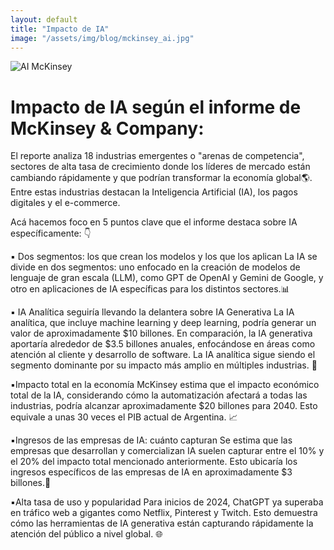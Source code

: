 ```yaml
---
layout: default
title: "Impacto de IA"
image: "/assets/img/blog/mckinsey_ai.jpg"
---
```

<img src="{{ '/assets/img/blog/mckinsey_ai.jpg' | absolute_url }}" alt="AI McKinsey" class="full-width-image">

# Impacto de IA según el informe de McKinsey & Company:

El reporte analiza 18 industrias emergentes o "arenas de competencia", sectores de alta tasa de crecimiento donde los líderes de mercado están cambiando rápidamente y que podrían transformar la economía global🌎. Entre estas industrias destacan la Inteligencia Artificial (IA), los pagos digitales y el e-commerce.

Acá hacemos foco en 5 puntos clave que el informe destaca sobre IA específicamente: 👇

▪️ Dos segmentos: los que crean los modelos y los que los aplican
La IA se divide en dos segmentos: uno enfocado en la creación de modelos de lenguaje de gran escala (LLM), como GPT de OpenAI y Gemini de Google, y otro en aplicaciones de IA específicas para los distintos sectores.📊

▪️ IA Analítica seguiría llevando la delantera sobre IA Generativa
La IA analítica, que incluye machine learning y deep learning, podría generar un valor de aproximadamente $10 billones. En comparación, la IA generativa aportaría alrededor de $3.5 billones anuales, enfocándose en áreas como atención al cliente y desarrollo de software. La IA analítica sigue siendo el segmento dominante por su impacto más amplio en múltiples industrias. 🤖

▪️Impacto total en la economía
McKinsey estima que el impacto económico total de la IA, considerando cómo la automatización afectará a todas las industrias, podría alcanzar aproximadamente $20 billones para 2040. Esto equivale a unas 30 veces el PIB actual de Argentina. 📈

▪️Ingresos de las empresas de IA: cuánto capturan
Se estima que las empresas que desarrollan y comercializan IA suelen capturar entre el 10% y el 20% del impacto total mencionado anteriormente. Esto ubicaría los ingresos específicos de las empresas de IA en aproximadamente $3 billones.💼

▪️Alta tasa de uso y popularidad
Para inicios de 2024, ChatGPT ya superaba en tráfico web a gigantes como Netflix, Pinterest y Twitch. Esto demuestra cómo las herramientas de IA generativa están capturando rápidamente la atención del público a nivel global. 🌐
